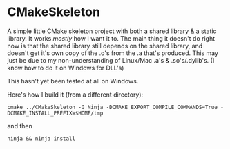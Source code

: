 # CMakeSkeleton
A simple little CMake skeleton project with both a shared library &
a static library. It works *mostly* how I want it to. The main thing it doesn't
do right now is that the shared library still depends on the shared library,
and doesn't get it's own copy of the .o's from the .a that's produced. This may
just be due to my non-understanding of Linux/Mac .a's & .so's/.dylib's. (I know
how to do it on Windows for DLL's)

This hasn't yet been tested at all on Windows.

Here's how I build it (from a different directory):

``cmake ../CMakeSkeleton -G Ninja -DCMAKE_EXPORT_COMPILE_COMMANDS=True -DCMAKE_INSTALL_PREFIX=$HOME/tmp``

and then

``ninja && ninja install``


